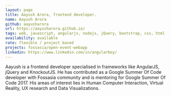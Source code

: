 ```yaml
---
layout: page
title: Aayush Arora, frontend developer.
name: Aayush Arora
github: aayusharora
url: https://aayusharora.github.io/
tags: web, javascript, angularjs, nodejs, jQuery, bootstrap, css, html, knockoutjs
availability: available
rate: flexible / project based
projects: fossasia/open-event-webapp
linkedin: https://www.linkedin.com/in/angularboy/
---
```


Aayush is a frontend developer specialised in frameworks like AngularJS, jQuery and KnockoutJS. He has contributed as a Google Summer Of Code developer with Fossasia community and is mentoring for Google Summer Of Code 2017. His areas of interest lies in Human Computer Interaction, Virtual Reality, UX research and Data Visualizations.
